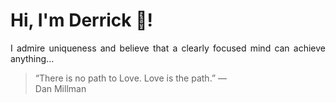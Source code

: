 # Hi, I'm Derrick 👋!
<p align="justify">I admire uniqueness and believe that a clearly focused mind can achieve anything...</p> 
<!-- #quote-start -->
<blockquote>&ldquo;There is no path to Love. Love is the path.&rdquo; &mdash; <footer>Dan Millman</footer></blockquote>
<!-- #quote-end -->
